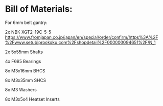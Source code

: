 # Bill of Materials:

For 6mm belt gantry:

2x NBK XGT2-19C-5-5      https://www.fromjapan.co.jp/japan/en/special/order/confirm/https%3A%2F%2Fwww.setubiprookoku.com%2Fshopdetail%2F000000094651%2F/N_1

2x 5x55mm Shafts

4x F695 Bearings

8x M3x16mm BHCS

8x M3x35mm SHCS

8x M3 Washers

8x M3x5x4 Heatset Inserts
